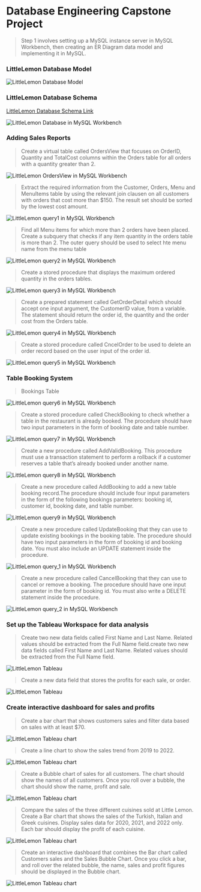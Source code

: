 # Database Engineering Capstone Project

> Step 1 involves setting up a MySQL instance server in MySQL Workbench, then creating an ER Diagram data model and implementing it in MySQL.

### LittleLemon Database Model
![LittleLemon Database Model](LittleLemonDM.png)

### LittleLemon Database Schema
<a href="LittleLemonDB.sql" target="_blank">LittleLemon Database Schema Link</a>

![LittleLemon Database in MySQL Workbench](show_databases.png)

### Adding Sales Reports

> Create a virtual table called OrdersView that focuses on OrderID, Quantity and TotalCost columns within the Orders table for all orders with a quantity greater than 2.

![LittleLemon OrdersView in MySQL Workbench](ordersView.png)



> Extract the required information from the Customer, Orders, Menu and MenuItems table by using the relevant join clausen on all customers with orders that cost more than $150. The result set should be sorted by the lowest cost amount.

![LittleLemon query1 in MySQL Workbench](query1.png)

> Find all Menu items for which more than 2 orders have been placed. Create a subquery that checks if any item quantity in the orders table is more than 2. The outer query should be used to select hte menu name from the menu table

![LittleLemon query2 in MySQL Workbench](query2.png)

> Create a stored procedure that displays the maximum ordered quantity in the orders tables.

![LittleLemon query3 in MySQL Workbench](query3.png)

> Create a prepared statement called GetOrderDetail which should accept one input argument, the CustomerID value, 
   from a variable. The statement should return the order id, the quantity and the order cost from the Orders table.
   
![LittleLemon query4 in MySQL Workbench](query4.png)

> Create a stored procedure called CncelOrder to be used to delete an order record based on the user input
   of the order id.
   
![LittleLemon query5 in MySQL Workbench](query5.png)

### Table Booking System

> Bookings Table

![LittleLemon query6 in MySQL Workbench](query6.png)

> Create a stored procedure called CheckBooking to check whether a table in the restaurant is already booked.
  The procedure should have two input parameters in the form of booking date and table number.
  
![LittleLemon query7 in MySQL Workbench](query7.png) 

> Create a new procedure called AddValidBooking. This procedure must use a transaction statement to perform a rollback if a customer reserves a table that’s already booked under another name.


![LittleLemon query8 in MySQL Workbench](query8.png)

> Create a new procedure called AddBooking to add a new table booking record.The procedure should include four input parameters in the form of the following bookings parameters: booking id, customer id, booking date, and table number.

![LittleLemon query9 in MySQL Workbench](query9.png)

> Create a new procedure called UpdateBooking that they can use to update existing bookings in the booking table.
The procedure should have two input parameters in the form of booking id and booking date. You must also include an UPDATE statement inside the procedure. 

![LittleLemon query_1 in MySQL Workbench](query_1.png)

> Create a new procedure called CancelBooking that they can use to cancel or remove a booking. The procedure should have one input parameter in the form of booking id. You must also write a DELETE statement inside the procedure. 

![LittleLemon query_2 in MySQL Workbench](query_2.png)

### Set up the Tableau Workspace for data analysis

> Create two new data fields called First Name and Last Name. Related values should be extracted from the Full Name field.create two new data fields called First Name and Last Name. Related values should be extracted from the Full Name field.

![LittleLemon Tableau](tbl1.png)

> Create a new data field that stores the profits for each sale, or order.

![LittleLemon Tableau](tbl2.png)

### Create interactive dashboard for sales and profits

> Create a bar chart that shows customers sales and filter data based on sales with at least $70.

![LittleLemon Tableau chart](Customers_sales.png)

> Create a line chart to show the sales trend from 2019 to 2022.

![LittleLemon Tableau chart](profit_chart.png)

> Create a Bubble chart of sales for all customers. The chart should show the names of all customers. Once you roll over a bubble, the chart should show the name, profit and sale.

![LittleLemon Tableau chart](sales_bubble.png)

> Compare the sales of the three different cuisines sold at Little Lemon. Create a Bar chart that shows the sales of the Turkish, Italian and Greek cuisines.
Display sales data for 2020, 2021, and 2022 only. Each bar should display the profit of each cuisine. 

![LittleLemon Tableau chart](cuisine.png) 

> Create an interactive dashboard that combines the Bar chart called Customers sales and the Sales Bubble Chart. Once you click a bar, and roll over the related bubble, the name, sales and profit figures should be displayed in the Bubble chart.

![LittleLemon Tableau chart](dashboard2.png)
